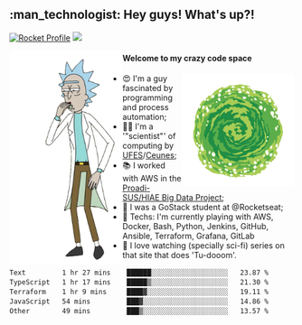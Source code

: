 
<h2> :man_technologist: Hey guys! What's up?!</h2>
                                                                         
[![Rocket Profile](https://img.shields.io/static/v1?label=Rocketseat&message=Profile&colorA=purple&color=black&logo=Rocket&logoColor=white)](https://app.rocketseat.com.br/me/elyabe)
<a href="https://www.linkedin.com/in/elyabe/"><img src="https://img.shields.io/badge/LinkedIn-informational?logo=linkedin"/></a>

<img align='left' src="https://raw.githubusercontent.com/Elyabe/Elyabe/master/images/rick-dancing.gif" width='200'>

                       
#### Welcome to my crazy code space 
<img align='right' src="https://raw.githubusercontent.com/Elyabe/elyabe/master/images/portal-3.gif" width='200'>

- :heart_eyes: I'm a guy fascinated by programming and process automation; 
- :office_worker: I'm a '"scientist"' of computing by [UFES](http://ufes.br)/[Ceunes](http://ceunes.ufes.br);
- :books: I worked with AWS in the [Proadi-SUS/HIAE Big Data Project](https://www.einstein.br/responsabilidade-social/atuacao-com-o-ministerio-da-saude/proadi-sus);
- :rocket: I was a GoStack student at @Rocketseat;
- :green_heart: Techs: I'm currently playing with AWS, Docker, Bash, Python, Jenkins, GitHub, Ansible, Terraform, Grafana, GitLab
- :movie_camera: I love watching (specially sci-fi) series on that site that does 'Tu-dooom'.

<!--START_SECTION:waka-->

```txt
Text         1 hr 27 mins    ██████░░░░░░░░░░░░░░░░░░░   23.87 %
TypeScript   1 hr 17 mins    █████▒░░░░░░░░░░░░░░░░░░░   21.30 %
Terraform    1 hr 9 mins     ████▓░░░░░░░░░░░░░░░░░░░░   19.11 %
JavaScript   54 mins         ███▓░░░░░░░░░░░░░░░░░░░░░   14.86 %
Other        49 mins         ███▒░░░░░░░░░░░░░░░░░░░░░   13.57 %
```

<!--END_SECTION:waka-->
